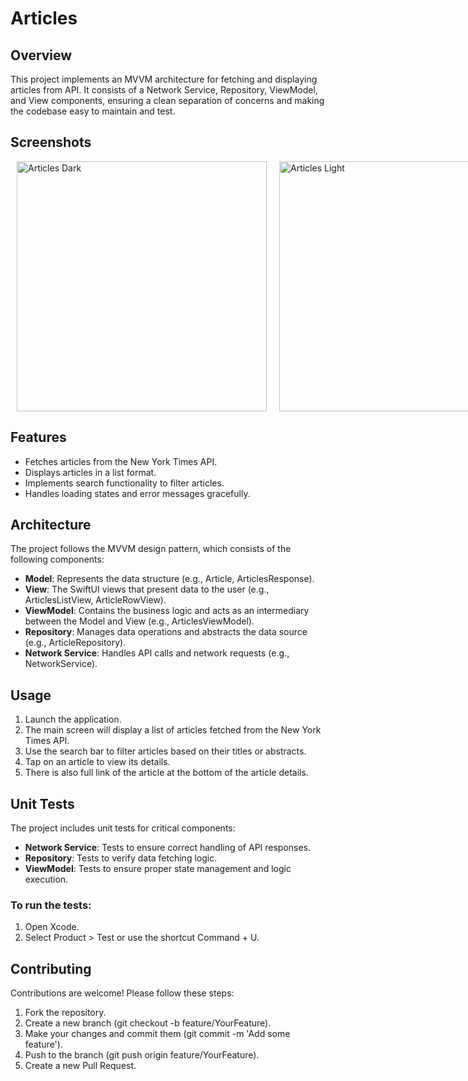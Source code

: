 # Articles

## Overview
This project implements an MVVM architecture for fetching and displaying articles from API. It consists of a Network Service, Repository, ViewModel, and View components, ensuring a clean separation of concerns and making the codebase easy to maintain and test.

## Screenshots
<div style="display: flex; justify-content: space-around;">
    <img src="https://github.com/user-attachments/assets/0f904756-aa1b-420e-b68c-75d4cf745bba" height="400" alt="Articles Dark" style="margin: 0 10px;">
    <img src="https://github.com/user-attachments/assets/578c18eb-6c33-4ca7-945f-644eeee326f8" height="400" alt="Articles Light" style="margin: 0 10px;">
    <img src="https://github.com/user-attachments/assets/2933d14c-487b-41da-b60e-b966ad22a347" height="400" alt="Articles Details Dark" style="margin: 0 10px;">
    <img src="https://github.com/user-attachments/assets/f6b8a0bc-4ccb-4bd0-a628-a1e187b022d4" height="400" alt="Articles Details Light" style="margin: 0 10px;">
</div>

## Features
* Fetches articles from the New York Times API.
* Displays articles in a list format.
* Implements search functionality to filter articles.
* Handles loading states and error messages gracefully.

## Architecture
The project follows the MVVM design pattern, which consists of the following components:
* **Model**: Represents the data structure (e.g., Article, ArticlesResponse).
* **View**: The SwiftUI views that present data to the user (e.g., ArticlesListView, ArticleRowView).
* **ViewModel**: Contains the business logic and acts as an intermediary between the Model and View (e.g., ArticlesViewModel).
* **Repository**: Manages data operations and abstracts the data source (e.g., ArticleRepository).
* **Network Service**: Handles API calls and network requests (e.g., NetworkService).

## Usage
1. Launch the application.
2. The main screen will display a list of articles fetched from the New York Times API.
3. Use the search bar to filter articles based on their titles or abstracts.
4. Tap on an article to view its details.
5. There is also full link of the article at the bottom of the article details.

## Unit Tests
The project includes unit tests for critical components:
* **Network Service**: Tests to ensure correct handling of API responses.
* **Repository**: Tests to verify data fetching logic.
* **ViewModel**: Tests to ensure proper state management and logic execution.
### To run the tests:
1. Open Xcode.
2. Select Product > Test or use the shortcut Command + U.

## Contributing
Contributions are welcome! Please follow these steps:
1. Fork the repository.
2. Create a new branch (git checkout -b feature/YourFeature).
3. Make your changes and commit them (git commit -m 'Add some feature').
4. Push to the branch (git push origin feature/YourFeature).
5. Create a new Pull Request.









